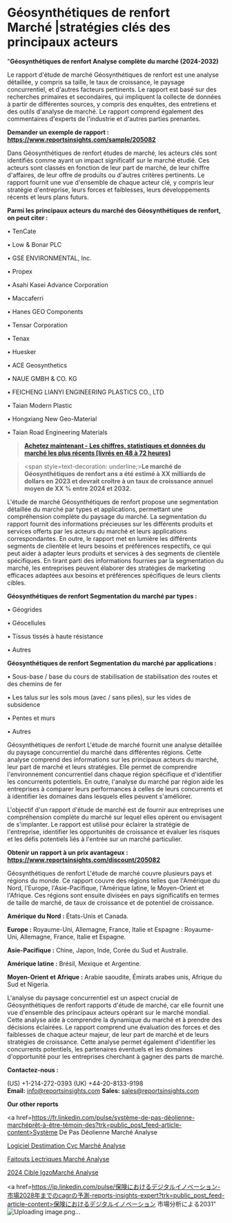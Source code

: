 # Géosynthétiques de renfort Marché |stratégies clés des principaux acteurs

"<strong>Géosynthétiques de renfort Analyse complète du marché (2024-2032)</strong>

Le rapport d'étude de marché Géosynthétiques de renfort est une analyse détaillée, y compris sa taille, le taux de croissance, le paysage concurrentiel, et d'autres facteurs pertinents. Le rapport est basé sur des recherches primaires et secondaires, qui impliquent la collecte de données à partir de différentes sources, y compris des enquêtes, des entretiens et des outils d'analyse de marché. Le rapport comprend également des commentaires d'experts de l'industrie et d'autres parties prenantes.

<strong>Demander un exemple de rapport : </strong><strong><a href=https://www.reportsinsights.com/sample/205082>https://www.reportsinsights.com/sample/205082</a></strong>

Dans Géosynthétiques de renfort études de marché, les acteurs clés sont identifiés comme ayant un impact significatif sur le marché étudié. Ces acteurs sont classés en fonction de leur part de marché, de leur chiffre d'affaires, de leur offre de produits ou d'autres critères pertinents. Le rapport fournit une vue d'ensemble de chaque acteur clé, y compris leur stratégie d'entreprise, leurs forces et faiblesses, leurs développements récents et leurs plans futurs.

<strong>Parmi les principaux acteurs du marché des Géosynthétiques de renfort, on peut citer :</strong>

• TenCate

• Low & Bonar PLC

• GSE ENVIRONMENTAL, Inc.

• Propex

• Asahi Kasei Advance Corporation

• Maccaferri

• Hanes GEO Components

• Tensar Corporation

• Tenax

• Huesker

• ACE Geosynthetics

• NAUE GMBH & CO. KG

• FEICHENG LIANYI ENGINEERING PLASTICS CO., LTD

• Taian Modern Plastic

• Hongxiang New Geo-Material

• Taian Road Engineering Materials

<blockquote><a href=https://reportsinsights.com/buynow/205082><span style=text-decoration: underline;><strong>Achetez maintenant - Les chiffres, statistiques et données du marché les plus récents [livrés en 48 à 72 heures]</strong></span></a></blockquote>
<blockquote>
<div class=group w-full text-gray-800 dark:text-gray-100 border-b border-black/10 dark:border-gray-900/50 bg-gray-50 dark:bg-[#444654]>
<div class=flex p-4 gap-4 text-base md:gap-6 md:max-w-2xl lg:max-w-xl xl:max-w-3xl md:py-6 lg:px-0 m-auto>
<div class=relative flex flex-col w-[calc(100%-50px)] gap-1 md:gap-3 lg:w-[calc(100%-115px)]>
<div class=flex flex-grow flex-col gap-3>
<div class=min-h-[20px] flex flex-col items-start gap-4 whitespace-pre-wrap break-words>
<div class=result-streaming markdown prose w-full break-words dark:prose-invert light>

<span style=text-decoration: underline;><strong>Le marché de Géosynthétiques de renfort ans a été estimé à XX milliards de dollars en 2023 et devrait croître à un taux de croissance annuel moyen de XX % entre 2024 et 2032.</strong></span>

</div>
</div>
</div>
</div>
</div>
</div></blockquote>
L'étude de marché Géosynthétiques de renfort propose une segmentation détaillée du marché par types et applications, permettant une compréhension complète du paysage du marché. La segmentation du rapport fournit des informations précieuses sur les différents produits et services offerts par les acteurs du marché et leurs applications correspondantes. En outre, le rapport met en lumière les différents segments de clientèle et leurs besoins et préférences respectifs, ce qui peut aider à adapter leurs produits et services à des segments de clientèle spécifiques. En tirant parti des informations fournies par la segmentation du marché, les entreprises peuvent élaborer des stratégies de marketing efficaces adaptées aux besoins et préférences spécifiques de leurs clients cibles.

<strong>Géosynthétiques de renfort Segmentation du marché par types :</strong>

• Géogrides

• Géocellules

• Tissus tissés à haute résistance

• Autres

<strong>Géosynthétiques de renfort Segmentation du marché par applications :</strong>

• Sous-base / base du cours de stabilisation de stabilisation des routes et des chemins de fer

• Les talus sur les sols mous (avec / sans piles), sur les vides de subsidence

• Pentes et murs

• Autres

Géosynthétiques de renfort L'étude de marché fournit une analyse détaillée du paysage concurrentiel du marché dans différentes régions. Cette analyse comprend des informations sur les principaux acteurs du marché, leur part de marché et leurs stratégies. Elle permet de comprendre l'environnement concurrentiel dans chaque région spécifique et d'identifier les concurrents potentiels. En outre, l'analyse du marché par région aide les entreprises à comparer leurs performances à celles de leurs concurrents et à identifier les domaines dans lesquels elles peuvent s'améliorer.

L'objectif d'un rapport d'étude de marché est de fournir aux entreprises une compréhension complète du marché sur lequel elles opèrent ou envisagent de s'implanter. Le rapport est utilisé pour éclairer la stratégie de l'entreprise, identifier les opportunités de croissance et évaluer les risques et les défis potentiels liés à l'entrée sur un marché particulier.

<strong>Obtenir un rapport à un prix avantageux : <a href=https://www.reportsinsights.com/discount/205082>https://www.reportsinsights.com/discount/205082</a></strong>

Géosynthétiques de renfort L'étude de marché couvre plusieurs pays et régions du monde. Ce rapport couvre des régions telles que l'Amérique du Nord, l'Europe, l'Asie-Pacifique, l'Amérique latine, le Moyen-Orient et l'Afrique. Ces régions sont ensuite divisées en pays significatifs en termes de taille de marché, de taux de croissance et de potentiel de croissance.

<strong>Amérique du Nord :</strong> États-Unis et Canada.

<strong>Europe :</strong> Royaume-Uni, Allemagne, France, Italie et Espagne : Royaume-Uni, Allemagne, France, Italie et Espagne.

<strong>Asie-Pacifique :</strong> Chine, Japon, Inde, Corée du Sud et Australie.

<strong>Amérique latine :</strong> Brésil, Mexique et Argentine.

<strong>Moyen-Orient et Afrique :</strong> Arabie saoudite, Émirats arabes unis, Afrique du Sud et Nigeria.

L'analyse du paysage concurrentiel est un aspect crucial de Géosynthétiques de renfort rapports d'étude de marché, car elle fournit une vue d'ensemble des principaux acteurs opérant sur le marché mondial. Cette analyse aide à comprendre la dynamique du marché et à prendre des décisions éclairées. Le rapport comprend une évaluation des forces et des faiblesses de chaque acteur majeur, de leur part de marché et de leurs stratégies de croissance. Cette analyse permet également d'identifier les concurrents potentiels, les partenaires éventuels et les domaines d'opportunité pour les entreprises cherchant à gagner des parts de marché.

<strong>Contactez-nous :</strong>

(US) +1-214-272-0393
(UK) +44-20-8133-9198
<strong>Email:</strong> <a>info@reportsinsights.com</a>
<strong>Sales:</strong> <a>sales@reportsinsights.com</a>

<strong>Our other reports</strong>

<a href=https://fr.linkedin.com/pulse/système-de-pas-déolienne-marchéprêt-à-être-témoin-des?trk=public_post_feed-article-content>Système De Pas Déolienne Marché Analyse</a>

<a href=https://www.linkedin.com/pulse/logiciel-destimation-cvc-march%C3%A9-rapport-2024-pfmhf/>Logiciel Destimation Cvc Marché Analyse</a>

<a href=https://www.linkedin.com/pulse/faitouts-%C3%A9lectriques-march%C3%A9-secteurs-de-croissance-vkxif/>Faitouts Lectriques Marché Analyse</a>

<a href=https://www.linkedin.com/pulse/2024-cible-igzomarch%C3%A9-domaines-de-croissance-bpmcc/>2024 Cible IgzoMarché Analyse</a>

<a href=https://jp.linkedin.com/pulse/保険におけるデジタルイノベーション-市場2028年までのcagrの予測-reports-insights-expert?trk=public_post_feed-article-content>保険におけるデジタルイノベーション 市場分析による2031</a>"
![Uploading image.png…]()
